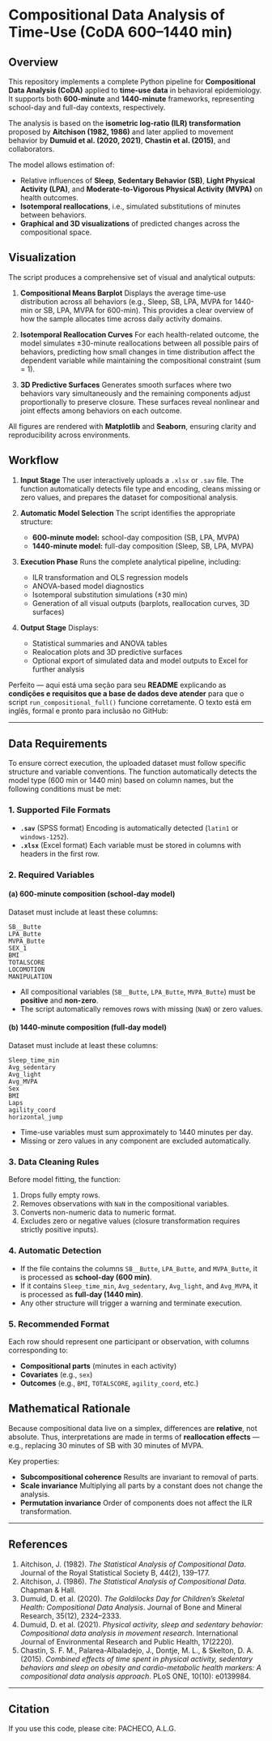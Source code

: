 
# Compositional Data Analysis of Time-Use (CoDA 600–1440 min)

## Overview

This repository implements a complete Python pipeline for **Compositional Data Analysis (CoDA)** applied to **time-use data** in behavioral epidemiology.
It supports both **600-minute** and **1440-minute** frameworks, representing school-day and full-day contexts, respectively.

The analysis is based on the **isometric log-ratio (ILR) transformation** proposed by **Aitchison (1982, 1986)** and later applied to movement behavior by **Dumuid et al. (2020, 2021)**, **Chastin et al. (2015)**, and collaborators.

The model allows estimation of:

* Relative influences of **Sleep**, **Sedentary Behavior (SB)**, **Light Physical Activity (LPA)**, and **Moderate-to-Vigorous Physical Activity (MVPA)** on health outcomes.
* **Isotemporal reallocations**, i.e., simulated substitutions of minutes between behaviors.
* **Graphical and 3D visualizations** of predicted changes across the compositional space.

## Visualization

The script produces a comprehensive set of visual and analytical outputs:

1. **Compositional Means Barplot**
   Displays the average time-use distribution across all behaviors (e.g., Sleep, SB, LPA, MVPA for 1440-min or SB, LPA, MVPA for 600-min). This provides a clear overview of how the sample allocates time across daily activity domains.

2. **Isotemporal Reallocation Curves**
   For each health-related outcome, the model simulates ±30-minute reallocations between all possible pairs of behaviors, predicting how small changes in time distribution affect the dependent variable while maintaining the compositional constraint (sum = 1).

3. **3D Predictive Surfaces**
   Generates smooth surfaces where two behaviors vary simultaneously and the remaining components adjust proportionally to preserve closure. These surfaces reveal nonlinear and joint effects among behaviors on each outcome.

All figures are rendered with **Matplotlib** and **Seaborn**, ensuring clarity and reproducibility across environments.



## Workflow

1. **Input Stage**
   The user interactively uploads a `.xlsx` or `.sav` file. The function automatically detects file type and encoding, cleans missing or zero values, and prepares the dataset for compositional analysis.

2. **Automatic Model Selection**
   The script identifies the appropriate structure:

   * **600-minute model:** school-day composition (SB, LPA, MVPA)
   * **1440-minute model:** full-day composition (Sleep, SB, LPA, MVPA)

3. **Execution Phase**
   Runs the complete analytical pipeline, including:

   * ILR transformation and OLS regression models
   * ANOVA-based model diagnostics
   * Isotemporal substitution simulations (±30 min)
   * Generation of all visual outputs (barplots, reallocation curves, 3D surfaces)

4. **Output Stage**
   Displays:

   * Statistical summaries and ANOVA tables
   * Realocation plots and 3D predictive surfaces
   * Optional export of simulated data and model outputs to Excel for further analysis
  
Perfeito — aqui está uma seção para seu **README** explicando as **condições e requisitos que a base de dados deve atender** para que o script `run_compositional_full()` funcione corretamente.
O texto está em inglês, formal e pronto para inclusão no GitHub:

---

## Data Requirements

To ensure correct execution, the uploaded dataset must follow specific structure and variable conventions. The function automatically detects the model type (600 min or 1440 min) based on column names, but the following conditions must be met:

### 1. Supported File Formats

* **`.sav`** (SPSS format)
  Encoding is automatically detected (`latin1` or `windows-1252`).
* **`.xlsx`** (Excel format)
  Each variable must be stored in columns with headers in the first row.

### 2. Required Variables

#### (a) **600-minute composition (school-day model)**

Dataset must include at least these columns:

```
SB__Butte
LPA_Butte
MVPA_Butte
SEX_1
BMI
TOTALSCORE
LOCOMOTION
MANIPULATION
```

* All compositional variables (`SB__Butte`, `LPA_Butte`, `MVPA_Butte`) must be **positive** and **non-zero**.
* The script automatically removes rows with missing (`NaN`) or zero values.

#### (b) **1440-minute composition (full-day model)**

Dataset must include at least these columns:

```
Sleep_time_min
Avg_sedentary
Avg_light
Avg_MVPA
Sex
BMI
Laps
agility_coord
horizontal_jump
```

* Time-use variables must sum approximately to 1440 minutes per day.
* Missing or zero values in any component are excluded automatically.

### 3. Data Cleaning Rules

Before model fitting, the function:

1. Drops fully empty rows.
2. Removes observations with `NaN` in the compositional variables.
3. Converts non-numeric data to numeric format.
4. Excludes zero or negative values (closure transformation requires strictly positive inputs).

### 4. Automatic Detection

* If the file contains the columns `SB__Butte`, `LPA_Butte`, and `MVPA_Butte`, it is processed as **school-day (600 min)**.
* If it contains `Sleep_time_min`, `Avg_sedentary`, `Avg_light`, and `Avg_MVPA`, it is processed as **full-day (1440 min)**.
* Any other structure will trigger a warning and terminate execution.

### 5. Recommended Format

Each row should represent one participant or observation, with columns corresponding to:

* **Compositional parts** (minutes in each activity)
* **Covariates** (e.g., `sex`)
* **Outcomes** (e.g., `BMI`, `TOTALSCORE`, `agility_coord`, etc.)



## Mathematical Rationale

Because compositional data live on a simplex, differences are **relative**, not absolute.
Thus, interpretations are made in terms of **reallocation effects** — e.g., replacing 30 minutes of SB with 30 minutes of MVPA.

Key properties:

* **Subcompositional coherence**
  Results are invariant to removal of parts.
* **Scale invariance**
  Multiplying all parts by a constant does not change the analysis.
* **Permutation invariance**
  Order of components does not affect the ILR transformation.

---

## References

1. Aitchison, J. (1982). *The Statistical Analysis of Compositional Data*. Journal of the Royal Statistical Society B, 44(2), 139–177.
2. Aitchison, J. (1986). *The Statistical Analysis of Compositional Data*. Chapman & Hall.
3. Dumuid, D. et al. (2020). *The Goldilocks Day for Children’s Skeletal Health: Compositional Data Analysis*. Journal of Bone and Mineral Research, 35(12), 2324–2333.
4. Dumuid, D. et al. (2021). *Physical activity, sleep and sedentary behavior: Compositional data analysis in movement research*. International Journal of Environmental Research and Public Health, 17(2220).
5. Chastin, S. F. M., Palarea-Albaladejo, J., Dontje, M. L., & Skelton, D. A. (2015). *Combined effects of time spent in physical activity, sedentary behaviors and sleep on obesity and cardio-metabolic health markers: A compositional data analysis approach*. PLoS ONE, 10(10): e0139984.

---

## Citation

If you use this code, please cite: PACHECO, A.L.G.



